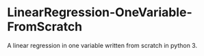 # LinearRegression-OneVariable-FromScratch
A linear regression in one variable written from scratch in python 3. 
